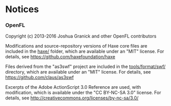 Notices
=======

### OpenFL
Copyright (c) 2013-2016 Joshua Granick and other OpenFL contributors

Modifications and source-repository versions of Haxe core files are included in the
[haxe/](haxe/) folder, which are available under an "MIT" license. For details, see
https://github.com/haxefoundation/haxe

Files derived from the "as3swf" project are included in the [tools/format/swf/](tools/format/swf/)
directory, which are available under an "MIT" license. For details, see
https://github.com/claus/as3swf

Excerpts of the Adobe ActionScript 3.0 Reference are used, with modification,
which is available under the "CC BY-NC-SA 3.0" license. For details, see
http://creativecommons.org/licenses/by-nc-sa/3.0/